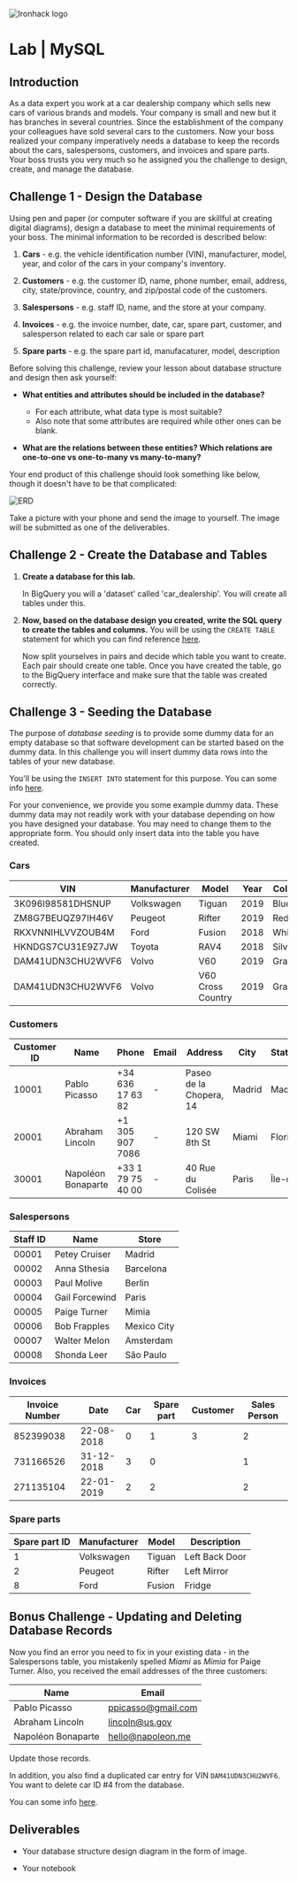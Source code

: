 ![Ironhack logo](https://i.imgur.com/1QgrNNw.png)

# Lab | MySQL

## Introduction

As a data expert you work at a car dealership company which sells new cars of various brands and models. Your company is small and new but it has branches in several countries. Since the establishment of the company your colleagues have sold several cars to the customers. Now your boss realized your company imperatively needs a database to keep the records about the cars, salespersons, customers, and invoices and spare parts. Your boss trusts you very much so he assigned you the challenge to design, create, and manage the database.

## Challenge 1 - Design the Database

Using pen and paper (or computer software if you are skillful at creating digital diagrams), design a database to meet the minimal requirements of your boss. The minimal information to be recorded is described below:

1. **Cars** - e.g. the vehicle identification number (VIN), manufacturer, model, year, and color of the cars in your company's inventory.

1. **Customers** - e.g. the customer ID, name, phone number, email, address, city, state/province, country, and zip/postal code of the customers.

1. **Salespersons** - e.g. staff ID, name, and the store at your company.

1. **Invoices** - e.g. the invoice number, date, car, spare part, customer, and salesperson related to each car sale or spare part

1. **Spare parts** - e.g. the spare part id, manufacaturer, model, description


Before solving this challenge, review your lesson about database structure and design then ask yourself:

* **What entities and attributes should be included in the database?**
	* For each attribute, what data type is most suitable?
	* Also note that some attributes are required while other ones can be blank.

* **What are the relations between these entities? Which relations are one-to-one vs one-to-many vs many-to-many?**

Your end product of this challenge should look something like below, though it doesn't have to be that complicated:

![ERD](https://s3-eu-west-1.amazonaws.com/ih-materials/uploads/data-static/images/erd.png)

Take a picture with your phone and send the image to yourself. The image will be submitted as one of the deliverables.

## Challenge 2 - Create the Database and Tables

1. **Create a database for this lab.** 

	In BigQuery you will a 'dataset' called 'car_dealership'. You will create all tables under this.


1. **Now, based on the database design you created, write the SQL query to create the tables and columns.** You will be using the `CREATE TABLE` statement for which you can find reference [here](https://cloud.google.com/bigquery/docs/reference/standard-sql/data-definition-language).

	 Now split yourselves in pairs and decide which table you want to create. Each pair should create one table. Once you have created the table, go to the BigQuery interface and make sure that the table was created correctly. 

## Challenge 3 - Seeding the Database

The purpose of *database seeding* is to provide some dummy data for an empty database so that software development can be started based on the dummy data. In this challenge you will insert dummy data rows into the tables of your new database.

You'll be using the `INSERT INTO` statement for this purpose. You can some info [here](https://cloud.google.com/bigquery/docs/reference/standard-sql/dml-syntax).

For your convenience, we provide you some example dummy data. These dummy data may not readily work with your database depending on how you have designed your database. You may need to change them to the appropriate form. You should only insert data into the table you have created. 

### Cars

| VIN | Manufacturer | Model | Year | Color |
| --- | --- | --- | --- | --- |
| 3K096I98581DHSNUP | Volkswagen | Tiguan | 2019 | Blue |
| ZM8G7BEUQZ97IH46V | Peugeot | Rifter | 2019 | Red |
| RKXVNNIHLVVZOUB4M | Ford | Fusion | 2018 | White |
| HKNDGS7CU31E9Z7JW | Toyota | RAV4 | 2018 | Silver |
| DAM41UDN3CHU2WVF6 | Volvo | V60 | 2019 | Gray |
| DAM41UDN3CHU2WVF6 | Volvo | V60 Cross Country | 2019 | Gray |

### Customers

| Customer ID | Name | Phone | Email | Address | City | State/Province | Country | Postal |
| --- | --- | --- | --- | --- | --- | --- | --- | --- |
| 10001 | Pablo Picasso | +34 636 17 63 82 | - | Paseo de la Chopera, 14 | Madrid | Madrid | Spain | 28045 |
| 20001 | Abraham Lincoln | +1 305 907 7086 | - | 120 SW 8th St | Miami | Florida | United States | 33130 |
| 30001 | Napoléon Bonaparte | +33 1 79 75 40 00 | - | 40 Rue du Colisée | Paris | Île-de-France | France | 75008 |

### Salespersons

| Staff ID | Name | Store |
| --- | --- | --- |
| 00001 | Petey Cruiser | Madrid |
| 00002 | Anna Sthesia | Barcelona |
| 00003 | Paul Molive | Berlin |
| 00004 | Gail Forcewind | Paris |
| 00005 | Paige Turner | Mimia |
| 00006 | Bob Frapples | Mexico City |
| 00007 | Walter Melon | Amsterdam |
| 00008 | Shonda Leer | São Paulo |

### Invoices

| Invoice Number | Date | Car | Spare part | Customer | Sales Person |
| --- | --- | --- | --- | --- | --- |
| 852399038 | 22-08-2018 | 0 | 1 | 3 | 2 |
| 731166526 | 31-12-2018 | 3 | 0 |   | 1 |
| 271135104 | 22-01-2019 | 2 | 2 |   | 2 |

### Spare parts

| Spare part ID | Manufacturer | Model | Description |
| --- | --- | --- | --- | 
| 1 | Volkswagen | Tiguan | Left Back Door | 
| 2 | Peugeot | Rifter | Left Mirror |
| 8 | Ford | Fusion | Fridge |

## Bonus Challenge - Updating and Deleting Database Records

Now you find an error you need to fix in your existing data - in the Salespersons table, you mistakenly spelled *Miami* as *Mimia* for Paige Turner. Also, you received the email addresses of the three customers:

| Name | Email |
| --- | ---|
| Pablo Picasso | ppicasso@gmail.com |
| Abraham Lincoln | lincoln@us.gov |
| Napoléon Bonaparte | hello@napoleon.me |

Update those records. 

In addition, you also find a duplicated car entry for VIN `DAM41UDN3CHU2WVF6`. You want to delete car ID #4 from the database. 

You can some info [here](https://cloud.google.com/bigquery/docs/updating-data).

## Deliverables

- Your database structure design diagram in the form of image.

- Your notebook

